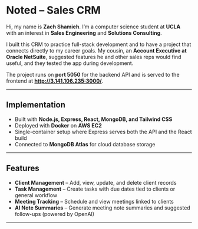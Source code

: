 # Noted – Sales CRM

Hi, my name is **Zach Shamieh**. I’m a computer science student at **UCLA** with an interest in **Sales Engineering** and **Solutions Consulting**.  

I built this CRM to practice full-stack development and to have a project that connects directly to my career goals. My cousin, an **Account Executive at Oracle NetSuite**, suggested features he and other sales reps would find useful, and they tested the app during development.  

The project runs on **port 5050** for the backend API and is served to the frontend at **http://3.141.106.235:3000/**.  

---

## Implementation
- Built with **Node.js, Express, React, MongoDB, and Tailwind CSS**  
- Deployed with **Docker** on **AWS EC2**  
- Single-container setup where Express serves both the API and the React build  
- Connected to **MongoDB Atlas** for cloud database storage  

---

## Features
- **Client Management** – Add, view, update, and delete client records  
- **Task Management** – Create tasks with due dates tied to clients or general workflow  
- **Meeting Tracking** – Schedule and view meetings linked to clients  
- **AI Note Summaries** – Generate meeting note summaries and suggested follow-ups (powered by OpenAI)  

---
